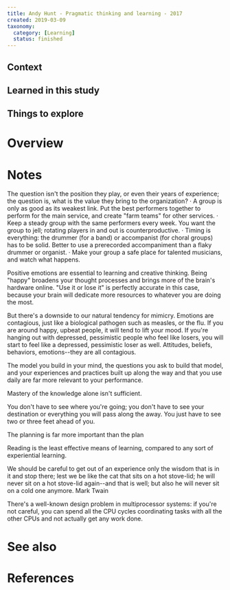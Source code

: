 ```yaml
---
title: Andy Hunt - Pragmatic thinking and learning - 2017
created: 2019-03-09
taxonomy:
  category: [Learning]
  status: finished
---
```


## Context

## Learned in this study

## Things to explore

# Overview

# Notes
The question isn't the position they play, or even their years of experience; the question is, what is the value they bring to the organization?
· A group is only as good as its weakest link. Put the best performers together to perform for the main service, and create "farm teams" for other services.
· Keep a steady group with the same performers every week. You want the group to jell; rotating players in and out is counterproductive.
· Timing is everything: the drummer (for a band) or accompanist (for choral groups) has to be solid. Better to use a prerecorded accompaniment than a flaky drummer or organist.
· Make your group a safe place for talented musicians, and watch what happens.

Positive emotions are essential to learning and creative thinking. Being "happy" broadens your thought processes and brings more of the brain's hardware online. "Use it or lose it" is perfectly accurate in this case, because your brain will dedicate more resources to whatever you are doing the most.

But there's a downside to our natural tendency for mimicry. Emotions are contagious, just like a biological pathogen such as measles, or the flu. If you are around happy, upbeat people, it will tend to lift your mood. If you're hanging out with depressed, pessimistic people who feel like losers, you will start to feel like a depressed, pessimistic loser as well. Attitudes, beliefs, behaviors, emotions--they are all contagious.

The model you build in your mind, the questions you ask to build that model, and your experiences and practices built up along the way and that you use daily are far more relevant to your performance.

Mastery of the knowledge alone isn't sufficient.

You don't have to see where you're going; you don't have to see your destination or everything you will pass along the away. You just have to see two or three feet ahead of you.

The planning is far more important than the plan

Reading is the least effective means of learning, compared to any sort of experiential learning.

We should be careful to get out of an experience only the wisdom that is in it and stop there; lest we be like the cat that sits on a hot stove-lid; he will never sit on a hot stove-lid again--and that is well; but also he will never sit on a cold one anymore.
Mark Twain

There's a well-known design problem in multiprocessor systems: if you're not careful, you can spend all the CPU cycles coordinating tasks with all the other CPUs and not actually get any work done.

# See also

# References

